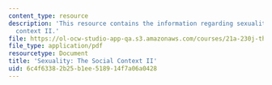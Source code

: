 ```yaml
---
content_type: resource
description: 'This resource contains the information regarding sexuality: The social
  context II.'
file: https://ol-ocw-studio-app-qa.s3.amazonaws.com/courses/21a-230j-the-contemporary-american-family-spring-2004/6c4f63382b25b1ee518914f7a06a0428_MIT21A_230JS04_12cancin.pdf
file_type: application/pdf
resourcetype: Document
title: 'Sexuality: The Social Context II'
uid: 6c4f6338-2b25-b1ee-5189-14f7a06a0428
---
```

